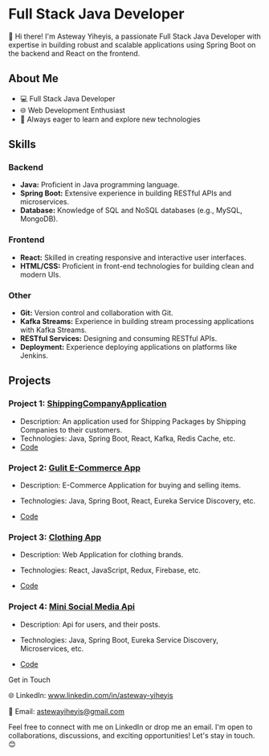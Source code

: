 # Full Stack Java Developer

👋 Hi there! I'm Asteway Yiheyis, a passionate Full Stack Java Developer with expertise in building robust and scalable applications using Spring Boot on the backend and React on the frontend.

## About Me

- 💻 Full Stack Java Developer
- 🌐 Web Development Enthusiast
- 🚀 Always eager to learn and explore new technologies

## Skills

### Backend
- **Java:** Proficient in Java programming language.
- **Spring Boot:** Extensive experience in building RESTful APIs and microservices.
- **Database:** Knowledge of SQL and NoSQL databases (e.g., MySQL, MongoDB).

### Frontend
- **React:** Skilled in creating responsive and interactive user interfaces.
- **HTML/CSS:** Proficient in front-end technologies for building clean and modern UIs.

### Other
- **Git:** Version control and collaboration with Git.
- **Kafka Streams:** Experience in building stream processing applications with Kafka Streams.
- **RESTful Services:** Designing and consuming RESTful APIs.
- **Deployment:** Experience deploying applications on platforms like Jenkins.

## Projects

### Project 1: [ShippingCompanyApplication](https://github.com/AstewayYiheyis/ShippingCompanyApplication)
- Description: An application used for Shipping Packages by Shipping Companies to their customers. 
- Technologies: Java, Spring Boot, React, Kafka, Redis Cache, etc.
- [Code](https://github.com/AstewayYiheyis/ShippingCompanyApplication/tree/master/src/main/java/com/example/shippingcompanyapplication)

### Project 2: [Gulit E-Commerce App](https://github.com/AstewayYiheyis/E-Commerce)
- Description: E-Commerce Application for buying and selling items.
- Technologies: Java, Spring Boot, React, Eureka Service Discovery, etc.
  
- [Code](https://github.com/AstewayYiheyis/E-Commerce/tree/main/src/main/java/edu/miu/gulit/gulit)

### Project 3: [Clothing App](https://github.com/AstewayYiheyis/crwn-clothing)
- Description: Web Application for clothing brands.
- Technologies: React, JavaScript, Redux, Firebase, etc.
  
- [Code](https://github.com/AstewayYiheyis/crwn-clothing/tree/main/src)

### Project 4: [Mini Social Media Api](https://github.com/AstewayYiheyis/user-microservice)
- Description: Api for users, and their posts.
- Technologies: Java, Spring Boot, Eureka Service Discovery, Microservices, etc.
  
- [Code](https://github.com/AstewayYiheyis/user-microservice/tree/main/src/main/java/com/edu/miu/eaproject/userservice)


Get in Touch

🌐 LinkedIn: www.linkedin.com/in/asteway-yiheyis

📧 Email: astewayiheyis@gmail.com

Feel free to connect with me on LinkedIn or drop me an email. I'm open to collaborations, discussions, and exciting opportunities! Let's stay in touch. 😊

